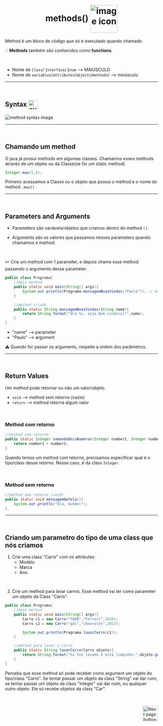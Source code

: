 <h1 align="center">
    methods()
    <img src="https://cdn-icons-png.flaticon.com/512/7535/7535580.png" alt="image icon" width="90px" align="center">
</h1>

Method é um bloco de código que só é executado quando chamado. 

:bulb: **Methods** também são conhecidos como **functions**.

<br>

- Nome de `Class`/ `Interface`/ `Enum` --> MAIÚSCULO
- Nome de `variables`/`attributes`/`objects`/`methods`/ --> minúsculo


<hr>
<br>

## Syntax <img src="https://cdn-icons-png.flaticon.com/512/1442/1442581.png" alt="curly braces icon" width="30px" align="center">

![method syntax image](https://media.geeksforgeeks.org/wp-content/uploads/methods-in-java.png)

<hr>
<br>

## Chamando um method
O java já possui methods em algumas classes. Chamamos esses methods através de um objeto ou da Classe(se for um static method).

```java
Integer.max(5,4);
```

Primeiro acessamos a Classe ou o objeto que possui o method e o nome do method `.max()` .

<hr>
<br>

## Parameters and Arguments

- Parameters são variáveis/objetos que criamos dentro do method `()`.

- Arguments são os valores que passamos nesses parameters quando chamamos o method.

<br>

:pencil2: Crie um method com 1 parameter, e depois chame esse method passando o argumento desse parameter.

```java
public class Programa{
    //main method
    public static void main(String[] args){
        System.out.println(Programa.mensagemBoasVindas("Paulo")); // Acessamos o method através da Class
    }

    //method criado
    public static String mensagemBoasVindas(String name){
        return String.format("Olá %s, seja bem vindo(a)!",name);
    }
}
```


- "name" --> parameter
- "Paulo" --> argument

:warning: Quando for passar os arguments, respeite a ordem dos parâmetros.

<hr>
<br>

## Return Values
Um method pode retornar ou não um valor/objeto.

- `void` --> method sem retorno (vazio)
- `return` --> method retorna algum valor

<br>

### Method com retorno
```java
//method com retorno
public static Integer somandoDoisNumeros(Integer number1, Integer number2){
    return number1 + number2;
}
```
Quando temos um method com retorno, precisamos especificar qual é o tipo/class desse retorno. Nesse caso, é da class `Integer`.

<br>

### Method sem retorno
```java
//method sem retorno (void)
public static void mensagemNaTela(){
    System.out.println("Olá, mundo!");
}
```
<hr>
<br>

## Criando um parametro do tipo de uma class que nós criamos

1. Crie uma class "Carro" com os attributes:
   - Modelo
   - Marca
   - Ano

<br>

2. Crie um method para lavar carros. Esse method vai ter como parameter um objeto da Class "Carro".

```java
public class Programa{
    //main method
    public static void main(String[] args){
        Carro c1 = new Carro("f800","Ferrari",2020);
        Carro c2 = new Carro("gol","chevrolet",2013);

        System.out.println(Programa.lavarCarro(c1));
    }

    //method para lavar o carro
    public static String lavarCarro(Carro objeto){
        return String.format("%s foi lavado e está limpinho.",objeto.getMarca());
    }
}
```

Perceba que esse method só pode receber como argument um objeto do tipo/class "Carro". Se tentar passar um objeto da class "String" vai dar ruim, se tentar passar um objeto da class "Integer" vai dar ruim, ou qualquer outro objeto. Ele só recebe objetos da class "Car".

<br>
<br>

<!-- Botão para próxima página -->
<a href="https://github.com/lGabrielDev/02.java/blob/main/Estudo/22.to_string/to_string.md">
  <img src="https://cdn-icons-png.flaticon.com/512/8175/8175884.png" alt="Next page button" width="50px" align="right">
</a>